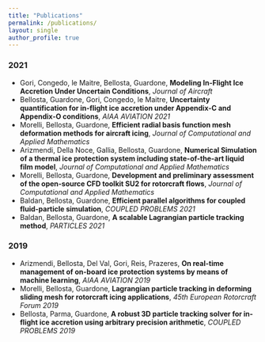 ```yaml
---
title: "Publications"
permalink: /publications/
layout: single
author_profile: true
---
```

### 2021
- Gori, Congedo, le Maitre, Bellosta, Guardone, **Modeling In-Flight Ice Accretion Under Uncertain Conditions**, *Journal of Aircraft*
- Bellosta, Guardone, Gori, Congedo, le Maitre, **Uncertainty quantification for in-flight ice accretion under Appendix-C and Appendix-O conditions**, *AIAA AVIATION 2021*
- Morelli, Bellosta, Guardone, **Efficient radial basis function mesh deformation methods for aircraft icing**, *Journal of Computational and Applied Mathematics*
- Arizmendi, Della Noce, Gallia, Bellosta, Guardone, **Numerical Simulation of a thermal ice protection system including state-of-the-art liquid film model**, *Journal of Computational and Applied Mathematics*
- Morelli, Bellosta, Guardone, **Development and preliminary assessment of the open-source CFD toolkit SU2 for rotorcraft flows**, *Journal of Computational and Applied Mathematics*
- Baldan, Bellosta, Guardone, **Efficient parallel algorithms for coupled fluid-particle simulation**, *COUPLED PROBLEMS 2021*
- Baldan, Bellosta, Guardone, **A scalable Lagrangian particle tracking method**, *PARTICLES 2021*

### 2019
- Arizmendi, Bellosta, Del Val, Gori, Reis, Prazeres, **On real-time management of on-board ice protection systems by means of machine learning**, *AIAA AVIATION 2019*
- Morelli, Bellosta, Guardone, **Lagrangian particle tracking in deforming sliding mesh for rotorcraft icing applications**, *45th European Rotorcraft Forum 2019*
- Bellosta, Parma, Guardone, **A robust 3D particle tracking solver for in-flight ice accretion using arbitrary precision arithmetic**, *COUPLED PROBLEMS 2019*
